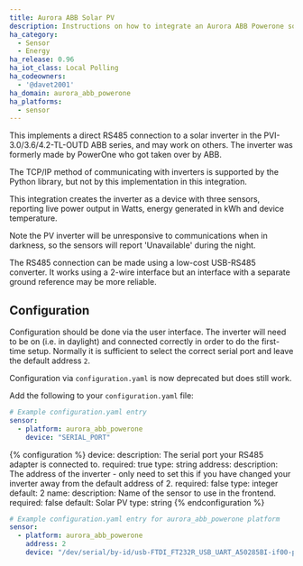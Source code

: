 ```yaml
---
title: Aurora ABB Solar PV
description: Instructions on how to integrate an Aurora ABB Powerone solar inverter within Home Assistant.
ha_category:
  - Sensor
  - Energy
ha_release: 0.96
ha_iot_class: Local Polling
ha_codeowners:
  - '@davet2001'
ha_domain: aurora_abb_powerone
ha_platforms:
  - sensor
---
```


This implements a direct RS485 connection to a solar inverter in the
PVI-3.0/3.6/4.2-TL-OUTD ABB series, and may work on others.
The inverter was formerly made by PowerOne who got taken over by ABB.

The TCP/IP method of communicating with inverters is supported by the
Python library, but not by this implementation in this integration.

This integration creates the inverter as a device with three sensors, reporting live power output in Watts, energy generated in kWh and device temperature.

Note the PV inverter will be unresponsive to communications when in darkness, 
so the sensors will report 'Unavailable' during the night.

The RS485 connection can be made using a low-cost USB-RS485 converter. It works using a 2-wire interface but an interface with a separate ground reference may be more reliable.

## Configuration

Configuration should be done via the user interface. The inverter will need to be on (i.e. in daylight) and connected correctly in order to do the first-time setup. Normally it is sufficient to select the correct serial port and leave the default address `2`.

Configuration via `configuration.yaml` is now deprecated but does still work.

Add the following to your `configuration.yaml` file:

```yaml
# Example configuration.yaml entry
sensor:
  - platform: aurora_abb_powerone
    device: "SERIAL_PORT"
```

{% configuration %}
device:
  description: The serial port your RS485 adapter is connected to.
  required: true
  type: string
address:
  description: The address of the inverter - only need to set this if you have changed your inverter away from the default address of 2.
  required: false
  type: integer
  default: 2
name:
  description: Name of the sensor to use in the frontend.
  required: false
  default: Solar PV
  type: string
{% endconfiguration %}

```yaml
# Example configuration.yaml entry for aurora_abb_powerone platform
sensor:
  - platform: aurora_abb_powerone
    address: 2
    device: "/dev/serial/by-id/usb-FTDI_FT232R_USB_UART_A50285BI-if00-port0"
```
